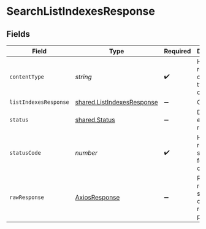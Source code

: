 # SearchListIndexesResponse


## Fields

| Field                                                                    | Type                                                                     | Required                                                                 | Description                                                              |
| ------------------------------------------------------------------------ | ------------------------------------------------------------------------ | ------------------------------------------------------------------------ | ------------------------------------------------------------------------ |
| `contentType`                                                            | *string*                                                                 | :heavy_check_mark:                                                       | HTTP response content type for this operation                            |
| `listIndexesResponse`                                                    | [shared.ListIndexesResponse](../../models/shared/listindexesresponse.md) | :heavy_minus_sign:                                                       | OK                                                                       |
| `status`                                                                 | [shared.Status](../../models/shared/status.md)                           | :heavy_minus_sign:                                                       | Default error response                                                   |
| `statusCode`                                                             | *number*                                                                 | :heavy_check_mark:                                                       | HTTP response status code for this operation                             |
| `rawResponse`                                                            | [AxiosResponse](https://axios-http.com/docs/res_schema)                  | :heavy_minus_sign:                                                       | Raw HTTP response; suitable for custom response parsing                  |